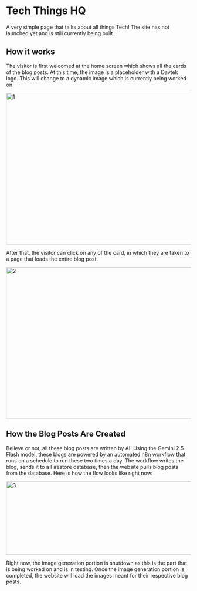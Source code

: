 # Tech Things HQ

A very simple page that talks about all things Tech! The site has not launched yet and is still currently being built.

## How it works

The visitor is first welcomed at the home screen which shows all the cards of the blog posts. At this time, the image is a placeholder with a Davtek logo. This will change to a dynamic image which is currently being worked on.


<img width="802" height="413" alt="1" src="[https://github.com/user-attachments/assets/c1a1fa1e-98e2-4194-acef-83e8b43c7afe](https://github.com/user-attachments/assets/ebcbcc72-d49b-43e8-90e2-eac8f32dcc6d)" />


After that, the visitor can click on any of the card, in which they are taken to a page that loads the entire blog post. 


<img width="757" height="413" alt="2" src="https://github.com/user-attachments/assets/7915a0a3-27b5-4877-8543-9c535ed81bdf" />


## How the Blog Posts Are Created

Believe or not, all these blog posts are written by AI! Using the Gemini 2.5 Flash model, these blogs are powered by an automated n8n workflow that runs on a schedule to run these two times a day. The workflow writes the blog, sends it to a Firestore database, then the website pulls blog posts from the database. Here is how the flow looks like right now:

<img width="596" height="200" alt="3" src="https://github.com/user-attachments/assets/8fe88880-c441-4427-82b5-852ca57545e4" />

Right now, the image generation portion is shutdown as this is the part that is being worked on and is in testing. Once the image generation portion is completed, the website will load the images meant for their respective blog posts. 
